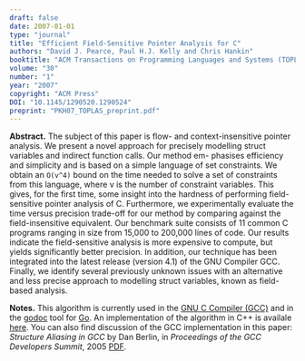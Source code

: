```yaml
---
draft: false
date: 2007-01-01
type: "journal"
title: "Efficient Field-Sensitive Pointer Analysis for C"
authors: "David J. Pearce, Paul H.J. Kelly and Chris Hankin"
booktitle: "ACM Transactions on Programming Languages and Systems (TOPLAS)"
volume: "30"
number: "1"
year: "2007"
copyright: "ACM Press"
DOI: "10.1145/1290520.1290524"
preprint: "PKH07_TOPLAS_preprint.pdf"
---
```

**Abstract.** The subject of this paper is flow- and context-insensitive pointer analysis. We present a novel approach for precisely modelling struct variables and indirect function calls. Our method em- phasises efficiency and simplicity and is based on a simple language of set constraints. We obtain an `O(v^4)` bound on the time needed to solve a set of constraints from this language, where v is the number of constraint variables. This gives, for the first time, some insight into the hardness of performing field-sensitive pointer analysis of C. Furthermore, we experimentally evaluate the time versus precision trade-off for our method by comparing against the field-insensitive equivalent. Our benchmark suite consists of 11 common C programs ranging in size from 15,000 to 200,000 lines of code. Our results indicate the field-sensitive analysis is more expensive to compute, but yields significantly better precision. In addition, our technique has been integrated into the latest release (version 4.1) of the GNU Compiler GCC. Finally, we identify several previously unknown issues with an alternative and less precise approach to modelling struct variables, known as field-based analysis.

**Notes.** This algorithm is currently used in the [GNU C Compiler (GCC)](https://github.com/gcc-mirror/gcc/blob/master/gcc/tree-ssa-structalias.c) and in the [godoc](https://github.com/golang/tools/blob/master/go/pointer/doc.go) tool for [Go](https://golang.org).  An implementation of the algorithm in C++ is availale [here](../../files/pcs-2.1-060204-01.tgz).  You can also find discussion of the GCC implementation in this paper:  *Structure Aliasing in GCC* by Dan Berlin, in *Proceedings of the GCC Developers Summit*, 2005 [PDF](https://gcc.gnu.org/wiki/HomePage?action=AttachFile&do=get&target=2005-GCC-Summit-Proceedings.pdf).
